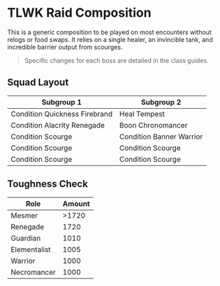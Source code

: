 # TLWK Raid Composition

This is a generic composition
to be played on most encounters
without relogs or food swaps.
It relies on a single healer,
an invincible tank,
and incredible barrier output from scourges.


> Specific changes for each boss
are detailed in the class guides.

## Squad Layout

| Subgroup 1                    | Subgroup 2               |
| ----------------------------- | ------------------------ |
| Condition Quickness Firebrand | Heal Tempest             |
| Condition Alacrity Renegade   | Boon Chronomancer        |
| Condition Scourge             | Condition Banner Warrior |
| Condition Scourge             | Condition Scourge        |
| Condition Scourge             | Condition Scourge        |

## Toughness Check

| Role          | Amount |
| ------------- | ------ |
| Mesmer        | >1720  |
| Renegade      | 1720   |
| Guardian      | 1010   |
| Elementalist  | 1005   |
| Warrior       | 1000   |
| Necromancer   | 1000   |